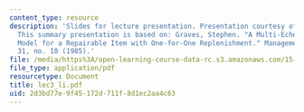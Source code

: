 ```yaml
---
content_type: resource
description: 'Slides for lecture presentation. Presentation courtesy of Hongmin Li.
  This summary presentation is based on: Graves, Stephen. "A Multi-Echelon Inventory
  Model for a Repairable Item with One-for-One Replenishment." Management Science
  31, no. 10 (1985).'
file: /media/https%3A/open-learning-course-data-rc.s3.amazonaws.com/15-764-the-theory-of-operations-management-spring-2004/2d3bd77e9f45172d711f8d1ec2aa4c63_lec3_li.pdf
file_type: application/pdf
resourcetype: Document
title: lec3_li.pdf
uid: 2d3bd77e-9f45-172d-711f-8d1ec2aa4c63
---
```

